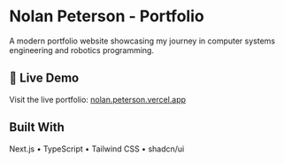 # Nolan Peterson - Portfolio

A modern portfolio website showcasing my journey in computer systems engineering and robotics programming.

## 🚀 Live Demo

Visit the live portfolio: [nolan.peterson.vercel.app](nolan.peterson.vercel.app)

## Built With

Next.js • TypeScript • Tailwind CSS • shadcn/ui
